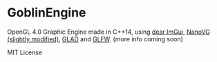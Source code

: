 # GoblinEngine

OpenGL 4.0 Graphic Engine made in C++14, using [dear ImGui](https://github.com/ocornut/imgui), [NanoVG (slightly modified)](https://github.com/memononen/nanovg), [GLAD](https://github.com/Dav1dde/glad) and [GLFW](https://github.com/glfw/glfw).
(more info coming soon)

MIT License
